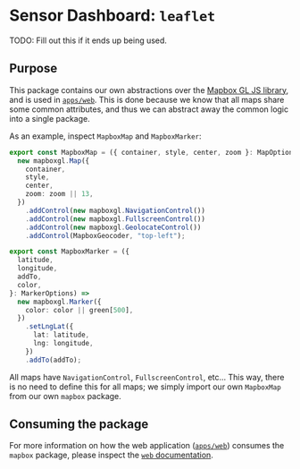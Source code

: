 # Sensor Dashboard: `leaflet`

TODO: Fill out this if it ends up being used.

## Purpose

This package contains our own abstractions over the [Mapbox GL JS library](https://docs.mapbox.com/mapbox-gl-js/api/), and is used in [`apps/web`](/apps/web). This is done because we know that all maps share some common attributes, and thus we can abstract away the common logic into a single package.

As an example, inspect `MapboxMap` and `MapboxMarker`:

```ts
export const MapboxMap = ({ container, style, center, zoom }: MapOptions) =>
  new mapboxgl.Map({
    container,
    style,
    center,
    zoom: zoom || 13,
  })
    .addControl(new mapboxgl.NavigationControl())
    .addControl(new mapboxgl.FullscreenControl())
    .addControl(new mapboxgl.GeolocateControl())
    .addControl(MapboxGeocoder, "top-left");

export const MapboxMarker = ({
  latitude,
  longitude,
  addTo,
  color,
}: MarkerOptions) =>
  new mapboxgl.Marker({
    color: color || green[500],
  })
    .setLngLat({
      lat: latitude,
      lng: longitude,
    })
    .addTo(addTo);
```

All maps have `NavigationControl`, `FullscreenControl`, etc... This way, there is no need to define this for all maps; we simply import our own `MapboxMap` from our own `mapbox` package.

## Consuming the package

For more information on how the web application ([`apps/web`](/apps/web/)) consumes the `mapbox` package, please inspect the [`web` documentation](/apps/web/).
